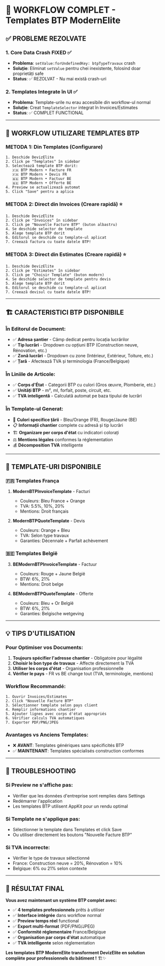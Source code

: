 # 🚀 WORKFLOW COMPLET - Templates BTP ModernElite

## ✅ PROBLEME REZOLVATE

### 1. **Core Data Crash FIXED** ✅
- **Problema**: `setValue:forUndefinedKey: btpTypeTravaux` crash
- **Soluție**: Eliminat `setValue` pentru chei inexistente, folosind doar proprietăți safe
- **Status**: ✅ REZOLVAT - Nu mai există crash-uri

### 2. **Templates Integrate în UI** ✅
- **Problema**: Template-urile nu erau accesibile din workflow-ul normal
- **Soluție**: Creat `TemplateSelector` integrat în Invoices/Estimates
- **Status**: ✅ COMPLET FUNCTIONAL

---

## 🎯 WORKFLOW UTILIZARE TEMPLATES BTP

### **METODA 1: Din Templates (Configurare)**
```
1. Deschide DevizElite
2. Click pe "Templates" în sidebar
3. Selectează template BTP dorit:
   🇫🇷 BTP Modern • Facture FR
   🇫🇷 BTP Modern • Devis FR  
   🇧🇪 BTP Modern • Factuur BE
   🇧🇪 BTP Modern • Offerte BE
4. Preview se actualizează automat
5. Click "Save" pentru a aplica
```

### **METODA 2: Direct din Invoices (Creare rapidă)** ⭐
```
1. Deschide DevizElite
2. Click pe "Invoices" în sidebar
3. Click pe "Nouvelle Facture BTP" (buton albastru)
4. Se deschide selector de template
5. Alege template BTP dorit
6. Editorul se deschide cu template-ul aplicat
7. Creează factura cu toate datele BTP!
```

### **METODA 3: Direct din Estimates (Creare rapidă)** ⭐
```
1. Deschide DevizElite  
2. Click pe "Estimates" în sidebar
3. Click pe "Choisir Template" (buton modern)
4. Se deschide selector de template pentru devis
5. Alege template BTP dorit
6. Editorul se deschide cu template-ul aplicat
7. Creează devisul cu toate datele BTP!
```

---

## 🏗️ CARACTERISTICI BTP DISPONIBILE

### **În Editorul de Document:**
- ✅ **Adresa șantier** - Câmp dedicat pentru locația lucrărilor
- ✅ **Tip lucrări** - Dropdown cu opțiuni BTP (Construction neuve, Rénovation, etc.)
- ✅ **Zonă lucrări** - Dropdown cu zone (Intérieur, Extérieur, Toiture, etc.)
- ✅ **Țară** - Afectează TVA și terminologia (France/Belgique)

### **În Liniile de Articole:**
- ✅ **Corps d'État** - Categorii BTP cu culori (Gros œuvre, Plomberie, etc.)
- ✅ **Unități BTP** - m², ml, forfait, poste, circuit, etc.
- ✅ **TVA inteligentă** - Calculată automat pe baza tipului de lucrări

### **În Template-ul Generat:**
- 🎨 **Culori specifice țării** - Bleu/Orange (FR), Rouge/Jaune (BE)
- 📋 **Informații chantier** complete cu adresă și tip lucrări
- 🏗️ **Organizare per corps d'état** cu indicatori colorați
- ⚖️ **Mentions légales** conformes la réglementation
- 💰 **Décomposition TVA** intelligente

---

## 🎨 TEMPLATE-URI DISPONIBILE

### **🇫🇷 Templates França**
1. **ModernBTPInvoiceTemplate** - Facturi
   - Couleurs: Bleu France + Orange
   - TVA: 5.5%, 10%, 20%
   - Mentions: Droit français
   
2. **ModernBTPQuoteTemplate** - Devis  
   - Couleurs: Orange + Bleu
   - TVA: Selon type travaux
   - Garanties: Décennale + Parfait achèvement

### **🇧🇪 Templates België**
3. **BEModernBTPInvoiceTemplate** - Factuur
   - Couleurs: Rouge + Jaune België
   - BTW: 6%, 21%
   - Mentions: Droit belge
   
4. **BEModernBTPQuoteTemplate** - Offerte
   - Couleurs: Bleu + Or België  
   - BTW: 6%, 21%
   - Garanties: Belgische wetgeving

---

## 💡 TIPS D'UTILISATION

### **Pour Optimiser vos Documents:**
1. **Toujours spécifier l'adresse chantier** - Obligatoire pour légalité
2. **Choisir le bon type de travaux** - Affecte directement la TVA
3. **Utiliser les corps d'état** - Organisation professionnelle
4. **Vérifier le pays** - FR vs BE change tout (TVA, terminologie, mentions)

### **Workflow Recommandé:**
```
1. Ouvrir Invoices/Estimates
2. Click "Nouvelle Facture BTP" 
3. Sélectionner template selon pays client
4. Remplir informations chantier
5. Ajouter lignes avec corps d'état appropriés
6. Vérifier calculs TVA automatiques
7. Exporter PDF/PNG/JPEG
```

### **Avantages vs Anciens Templates:**
- ❌ **AVANT**: Templates génériques sans spécificités BTP
- ✅ **MAINTENANT**: Templates spécialisés construction conformes

---

## 🚨 TROUBLESHOOTING

### **Si Preview ne s'affiche pas:**
- Vérifier que les données d'entreprise sont remplies dans Settings
- Redémarrer l'application
- Les templates BTP utilisent AppKit pour un rendu optimal

### **Si Template ne s'applique pas:**
- Sélectionner le template dans Templates et click Save
- Ou utiliser directement les boutons "Nouvelle Facture BTP"

### **Si TVA incorrecte:**
- Vérifier le type de travaux sélectionné
- France: Construction neuve = 20%, Rénovation = 10%
- Belgique: 6% ou 21% selon contexte

---

## 🎉 RÉSULTAT FINAL

**Vous avez maintenant un système BTP complet avec:**
- ✅ **4 templates professionnels** prêts à utiliser
- ✅ **Interface intégrée** dans workflow normal
- ✅ **Preview temps réel** functional 
- ✅ **Export multi-format** (PDF/PNG/JPEG)
- ✅ **Conformité réglementaire** France/Belgique
- ✅ **Organisation par corps d'état** automatique
- ✅ **TVA intelligente** selon réglementation

**Les templates BTP ModernElite transforment DevizElite en solution complète pour professionnels du bâtiment !** 🏗️✨